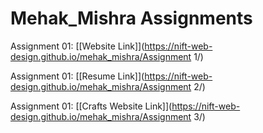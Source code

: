# Mehak_Mishra Assignments
Assignment 01: [[Website Link]](https://nift-web-design.github.io/mehak_mishra/Assignment 1/)

Assignment 01: [[Resume Link]](https://nift-web-design.github.io/mehak_mishra/Assignment 2/)

Assignment 01: [[Crafts Website Link]](https://nift-web-design.github.io/mehak_mishra/Assignment 3/)
